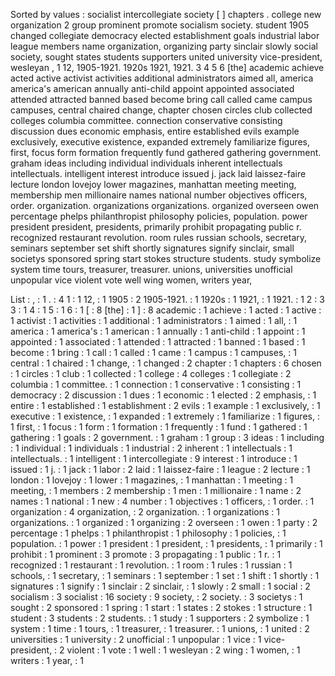 Sorted by values :
socialist intercollegiate society [ ] chapters . college new organization 2 group prominent promote socialism society. student 1905 changed collegiate democracy elected establishment goals industrial labor league members name organization, organizing party sinclair slowly social society, sought states students supporters united university vice-president, wesleyan , 1 12, 1905-1921. 1920s 1921, 1921. 3 4 5 6 [the] academic achieve acted active activist activities additional administrators aimed all, america america's american annually anti-child appoint appointed associated attended attracted banned based become bring call called came campus campuses, central chaired change, chapter chosen circles club collected colleges columbia committee. connection conservative consisting discussion dues economic emphasis, entire established evils example exclusively, executive existence, expanded extremely familiarize figures, first, focus form formation frequently fund gathered gathering government. graham ideas including individual individuals inherent intellectuals intellectuals. intelligent interest introduce issued j. jack laid laissez-faire lecture london lovejoy lower magazines, manhattan meeting meeting, membership men millionaire names national number objectives officers, order. organization. organizations organizations. organized overseen owen percentage phelps philanthropist philosophy policies, population. power president president, presidents, primarily prohibit propagating public r. recognized restaurant revolution. room rules russian schools, secretary, seminars september set shift shortly signatures signify sinclair, small societys sponsored spring start stokes structure students. study symbolize system time tours, treasurer, treasurer. unions, universities unofficial unpopular vice violent vote well wing women, writers year, 

List :
, : 1
. : 4
1 : 1
12, : 1
1905 : 2
1905-1921. : 1
1920s : 1
1921, : 1
1921. : 1
2 : 3
3 : 1
4 : 1
5 : 1
6 : 1
[ : 8
[the] : 1
] : 8
academic : 1
achieve : 1
acted : 1
active : 1
activist : 1
activities : 1
additional : 1
administrators : 1
aimed : 1
all, : 1
america : 1
america's : 1
american : 1
annually : 1
anti-child : 1
appoint : 1
appointed : 1
associated : 1
attended : 1
attracted : 1
banned : 1
based : 1
become : 1
bring : 1
call : 1
called : 1
came : 1
campus : 1
campuses, : 1
central : 1
chaired : 1
change, : 1
changed : 2
chapter : 1
chapters : 6
chosen : 1
circles : 1
club : 1
collected : 1
college : 4
colleges : 1
collegiate : 2
columbia : 1
committee. : 1
connection : 1
conservative : 1
consisting : 1
democracy : 2
discussion : 1
dues : 1
economic : 1
elected : 2
emphasis, : 1
entire : 1
established : 1
establishment : 2
evils : 1
example : 1
exclusively, : 1
executive : 1
existence, : 1
expanded : 1
extremely : 1
familiarize : 1
figures, : 1
first, : 1
focus : 1
form : 1
formation : 1
frequently : 1
fund : 1
gathered : 1
gathering : 1
goals : 2
government. : 1
graham : 1
group : 3
ideas : 1
including : 1
individual : 1
individuals : 1
industrial : 2
inherent : 1
intellectuals : 1
intellectuals. : 1
intelligent : 1
intercollegiate : 9
interest : 1
introduce : 1
issued : 1
j. : 1
jack : 1
labor : 2
laid : 1
laissez-faire : 1
league : 2
lecture : 1
london : 1
lovejoy : 1
lower : 1
magazines, : 1
manhattan : 1
meeting : 1
meeting, : 1
members : 2
membership : 1
men : 1
millionaire : 1
name : 2
names : 1
national : 1
new : 4
number : 1
objectives : 1
officers, : 1
order. : 1
organization : 4
organization, : 2
organization. : 1
organizations : 1
organizations. : 1
organized : 1
organizing : 2
overseen : 1
owen : 1
party : 2
percentage : 1
phelps : 1
philanthropist : 1
philosophy : 1
policies, : 1
population. : 1
power : 1
president : 1
president, : 1
presidents, : 1
primarily : 1
prohibit : 1
prominent : 3
promote : 3
propagating : 1
public : 1
r. : 1
recognized : 1
restaurant : 1
revolution. : 1
room : 1
rules : 1
russian : 1
schools, : 1
secretary, : 1
seminars : 1
september : 1
set : 1
shift : 1
shortly : 1
signatures : 1
signify : 1
sinclair : 2
sinclair, : 1
slowly : 2
small : 1
social : 2
socialism : 3
socialist : 16
society : 9
society, : 2
society. : 3
societys : 1
sought : 2
sponsored : 1
spring : 1
start : 1
states : 2
stokes : 1
structure : 1
student : 3
students : 2
students. : 1
study : 1
supporters : 2
symbolize : 1
system : 1
time : 1
tours, : 1
treasurer, : 1
treasurer. : 1
unions, : 1
united : 2
universities : 1
university : 2
unofficial : 1
unpopular : 1
vice : 1
vice-president, : 2
violent : 1
vote : 1
well : 1
wesleyan : 2
wing : 1
women, : 1
writers : 1
year, : 1
